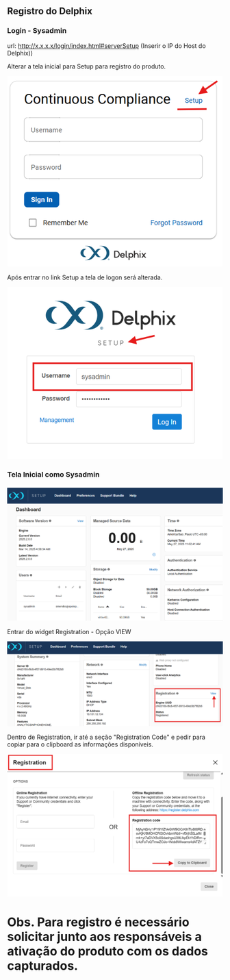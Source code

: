 ## Registro do Delphix

### Login - Sysadmin

url: http://x.x.x.x/login/index.html#serverSetup (Inserir o IP do Host do Delphix))

Alterar a tela inicial para Setup para registro do produto. 

![alt text](../../assets/img/delphix/dev/tela-inicial-1.png)

Após entrar no link Setup a tela de logon será alterada.

![alt text](../../assets/img/delphix/dev/tela-inicial-2.png)

### Tela Inicial como Sysadmin

![alt text](../../assets/img/delphix/dev/tela-login-1.png)

Entrar do widget Registration - Opção VIEW

![alt text](../../assets/img/delphix/dev/registration-inicial1.png)

Dentro de Registration, ir até a seção "Registration Code" e pedir para copiar para o clipboard as informações disponíveis.

![alt text](../../assets/img/delphix/dev/registration-code.png)


# Obs. Para registro é necessário solicitar junto aos responsáveis a ativação do produto com os dados capturados.